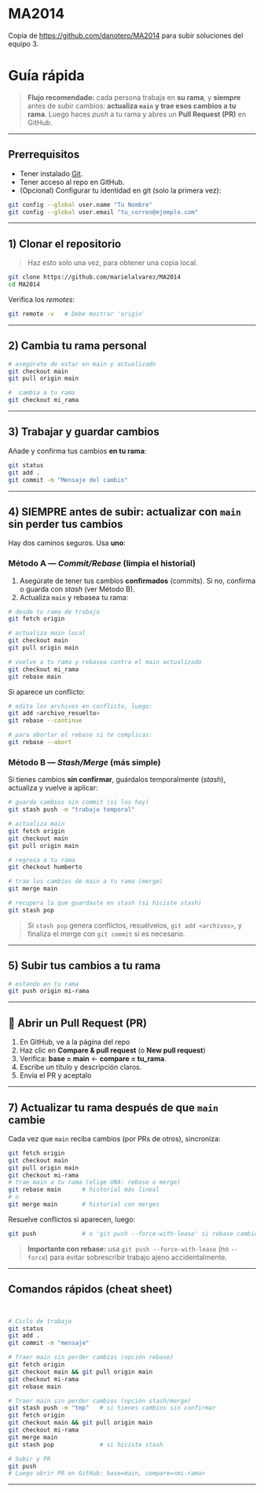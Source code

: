 # MA2014
Copia de https://github.com/danotero/MA2014 para subir soluciones del equipo 3.

# Guía rápida

> **Flujo recomendado:** cada persona trabaja en **su rama**, y **siempre** antes de subir cambios: **actualiza `main` y trae esos cambios a tu rama**. Luego haces *push* a tu rama y abres un **Pull Request (PR)** en GitHub.

---

## Prerrequisitos

- Tener instalado [Git](https://git-scm.com/downloads).
- Tener acceso al repo en GitHub.
- (Opcional) Configurar tu identidad en git (solo la primera vez):

```bash
git config --global user.name "Tu Nombre"
git config --global user.email "tu_correo@ejemplo.com"
```

---

## 1) Clonar el repositorio

> Haz esto solo una vez, para obtener una copia local.

```bash
git clone https://github.com/marielalvarez/MA2014
cd MA2014
```

Verifica los *remotes*:

```bash
git remote -v   # Debe mostrar 'origin' 
```

---

## 2) Cambia tu rama personal 

```bash
# asegúrate de estar en main y actualizado
git checkout main
git pull origin main

#  cambia a tu rama
git checkout mi_rama   
```

---

## 3) Trabajar y guardar cambios

Añade y confirma tus cambios **en tu rama**:

```bash
git status
git add .                  
git commit -m "Mensaje del cambio"
```

---

## 4) **SIEMPRE** antes de subir: actualizar con `main` **sin perder tus cambios**

Hay dos caminos seguros. Usa **uno**:

### Método A — *Commit/Rebase* (limpia el historial)

1) Asegúrate de tener tus cambios **confirmados** (commits). Si no, confirma o guarda con *stash* (ver Método B).  
2) Actualiza `main` y rebasea tu rama:

```bash
# desde tu rama de trabajo 
git fetch origin

# actualiza main local
git checkout main
git pull origin main

# vuelve a tu rama y rebasea contra el main actualizado
git checkout mi_rama
git rebase main
```

Si aparece un conflicto:
```bash
# edita los archivos en conflicto, luego:
git add <archivo_resuelto>
git rebase --continue

# para abortar el rebase si te complicas:
git rebase --abort
```

### Método B — *Stash/Merge* (más simple)

Si tienes cambios **sin confirmar**, guárdalos temporalmente (*stash*), actualiza y vuelve a aplicar:

```bash
# guarda cambios sin commit (si los hay)
git stash push -m "trabajo temporal"

# actualiza main
git fetch origin
git checkout main
git pull origin main

# regresa a tu rama
git checkout humberto

# trae los cambios de main a tu rama (merge)
git merge main

# recupera lo que guardaste en stash (si hiciste stash)
git stash pop
```

> Si `stash pop` genera conflictos, resuélvelos, `git add <archivos>`, y finaliza el merge con `git commit` si es necesario.

---

## 5) Subir tus cambios a **tu rama**

```bash
# estando en tu rama 
git push origin mi-rama
```

---

## 🔀  Abrir un Pull Request (PR)

1) En GitHub, ve a la página del repo 
2) Haz clic en **Compare & pull request** (o **New pull request**)  
3) Verifica: **base = main** ← **compare = tu_rama**.  
4) Escribe un título y descripción claros.  
5) Envía el PR y aceptalo

---

## 7) Actualizar tu rama después de que `main` cambie

Cada vez que `main` reciba cambios (por PRs de otros), sincroniza:

```bash
git fetch origin
git checkout main
git pull origin main
git checkout mi-rama
# trae main a tu rama (elige UNA: rebase o merge)
git rebase main      # historial más lineal
# o
git merge main       # historial con merges
```

Resuelve conflictos si aparecen, luego:

```bash
git push             # o 'git push --force-with-lease' si rebase cambió el historial
```

> **Importante con rebase:** usa `git push --force-with-lease` (no `--force`) para evitar sobrescribir trabajo ajeno accidentalmente.

---

## Comandos rápidos (cheat sheet)

```bash


# Ciclo de trabajo
git status
git add .
git commit -m "mensaje"

# Traer main sin perder cambios (opción rebase)
git fetch origin
git checkout main && git pull origin main
git checkout mi-rama
git rebase main

# Traer main sin perder cambios (opción stash/merge)
git stash push -m "tmp"   # si tienes cambios sin confirmar
git fetch origin
git checkout main && git pull origin main
git checkout mi-rama
git merge main
git stash pop             # si hiciste stash

# Subir y PR
git push
# Luego abrir PR en GitHub: base=main, compare=<mi-rama>
```

---

